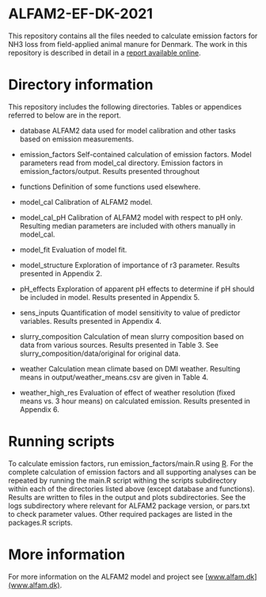 # ALFAM2-EF-DK-2021
This repository contains all the files needed to calculate emission factors for NH3 loss from field-applied animal manure for Denmark.
The work in this repository is described in detail in a [report available online](<add URL when available>).

# Directory information
This repository includes the following directories.
Tables or appendices referred to below are in the report.

* database
ALFAM2 data used for model calibration and other tasks based on emission measurements.

* emission_factors
Self-contained calculation of emission factors.
Model parameters read from model_cal directory.
Emission factors in emission_factors/output.
Results presented throughout 

* functions
Definition of some functions used elsewhere.

* model_cal
Calibration of ALFAM2 model.

* model_cal_pH
Calibration of ALFAM2 model with respect to pH only.
Resulting median parameters are included with others manually in model_cal.

* model_fit
Evaluation of model fit.

* model_structure
Exploration of importance of r3 parameter.
Results presented in Appendix 2.

* pH_effects
Exploration of apparent pH effects to determine if pH should be included in model.
Results presented in Appendix 5.

* sens_inputs
Quantification of model sensitivity to value of predictor variables.
Results presented in Appendix 4.

* slurry_composition
Calculation of mean slurry composition based on data from various sources.
Results presented in Table 3.
See slurry_composition/data/original for original data.

* weather
Calculation mean climate based on DMI weather.
Resulting means in output/weather_means.csv are given in Table 4.

* weather_high_res
Evaluation of effect of weather resolution (fixed means vs. 3 hour means) on calculated emission.
Results presented in Appendix 6.

# Running scripts
To calculate emission factors, run emission_factors/main.R using [R](https://www.r-project.org/). 
For the complete calculation of emission factors and all supporting analyses can be repeated by running the main.R script withing the scripts subdirectory within each of the directories listed above (except database and functions). 
Results are written to files in the output and plots subdirectories.
See the logs subdirectory where relevant for ALFAM2 package version, or pars.txt to check parameter values.
Other required packages are listed in the packages.R scripts.

# More information
For more information on the ALFAM2 model and project see [www.alfam.dk](www.alfam.dk).
